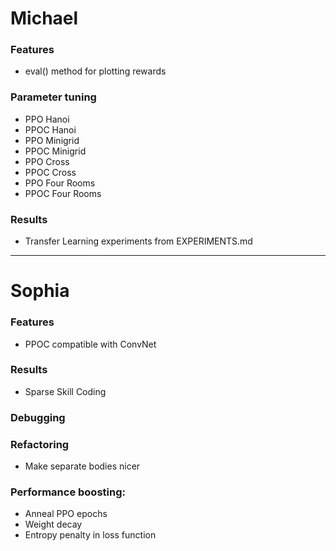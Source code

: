 # Michael
### Features
  - eval() method for plotting rewards
 
### Parameter tuning
  - PPO Hanoi
  - PPOC Hanoi
  - PPO Minigrid
  - PPOC Minigrid
  - PPO Cross
  - PPOC Cross
  - PPO Four Rooms
  - PPOC Four Rooms

### Results
  - Transfer Learning experiments from EXPERIMENTS.md
  
---

# Sophia
### Features
  - PPOC compatible with ConvNet
  
### Results
  - Sparse Skill Coding
  
### Debugging

### Refactoring
  - Make separate bodies nicer

### Performance boosting:
  - Anneal PPO epochs
  - Weight decay
  - Entropy penalty in loss function
